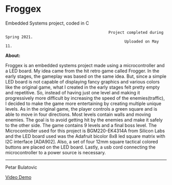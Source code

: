 # Froggex

Embedded Systems project, coded in C



                                                 Project completed during Spring 2021.
                                                        Uploaded on May 11.



**About:**

Froggex is an embedded systems project made using a microcontroller and a LED board. My idea came from the hit retro game called Frogger. In the early stages, the gameplay was based on the same idea. But, since a simple LED board is not capable of displaying fancy graphics and various colors like the original game, what I created in the early stages felt pretty empty and repetitive. So, instead of having just one level and making it progressively more difficult by increasing the speed of the enemies(traffic), I decided to make the game more entertaining by creating multiple unique levels. As in the original game, the player controls a green square and is able to move in four directions. Most levels contain walls and moving enemies. The goal is to avoid getting hit by the enemies and make it safely to the other side. The game contains 9 levels and a final boss level. The Microcontroller used for this project is BGM220-EK4314A from Silicon Labs and the LED board used was the Adafruit bicolor 8x8 led square matrix with I2C interface [ADA902]. Also, a set of four 12mm square tactical colored buttons are placed on the LED board. Lastly, a usb cord connecting the microcontroller to a power source is necessary.

-----------------------------
Petar Bulatovic

[Video Demo](https://youtu.be/S1C8neA0UPM)</br>



